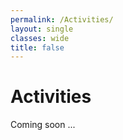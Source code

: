 ```yaml
---
permalink: /Activities/
layout: single
classes: wide
title: false
---
```


# Activities

Coming soon ...
